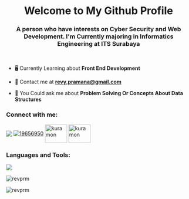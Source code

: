 <h1 align="center">Welcome to My Github Profile</h1>
<h3 align="center">A person who have interests on Cyber Security and Web Development. I'm Currently majoring in Informatics Engineering at ITS Surabaya</h3>
<br>

- 🖥️ Currently Learning about **Front End Development**

- 📧 Contact me at **revy.pramana@gmail.com**

- 🤔 You Could ask me about **Problem Solving Or Concepts About Data Structures**

<h3 align="left">Connect with me:</h3>
<p align="left">
<a href="https://linkedin.com/in/revyprm" target="blank"><img align="center" src="https://skillicons.dev/icons?i=linkedin" /></a>
<a href="https://stackoverflow.com/users/19656950" target="blank"><img align="center" src="https://skillicons.dev/icons?i=stackoverflow" alt="19656950"/></a>
<a href="https://www.hackerrank.com/kuramon" target="blank"><img align="center" src="https://raw.githubusercontent.com/rahuldkjain/github-profile-readme-generator/master/src/images/icons/Social/hackerrank.svg" alt="kuramon" height="50" width="60" /></a>
<a href="https://codeforces.com/profile/kuramon" target="blank"><img align="center" src="https://raw.githubusercontent.com/rahuldkjain/github-profile-readme-generator/master/src/images/icons/Social/codeforces.svg" alt="kuramon" height="50" width="60" /></a>
</p>

<h3 align="left">Languages and Tools:</h3>
<p align="left">
  <a href="https://skillicons.dev">
    <img src="https://skillicons.dev/icons?i=c,cpp,py,html,css,js,linux,vscode,git" />
  </a>
</p>

<p>&nbsp;<img align="left" src="https://github-readme-stats.vercel.app/api?username=revprm&show_icons=true&theme=transparent&hide_border=true&locale=en&bg_color=000000&title_color=1cbda2&text_color=FFFFFF&icon_color=1cbda2&border_radius=15" alt="revprm" /></p> 

<p><img align="center" src="https://github-readme-stats.vercel.app/api/top-langs?username=revprm&show_icons=true&theme=transparent&hide_border=true&locale=en&layout=compact&bg_color=000000&title_color=1cbda2&text_color=FFFFFF&icon_color=1cbda2&border_radius=15" alt="revprm"/></p>
